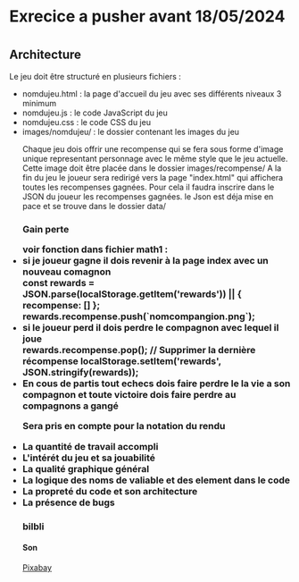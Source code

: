<h1>Exrecice a pusher avant 18/05/2024<h1>
<h2>Architecture</h2>
<p>Le jeu doit être structuré en plusieurs fichiers :</p>
<ul>
  <li>nomdujeu.html : la page d'accueil du jeu avec ses différents niveaux 3 minimum</li>
  <li>nomdujeu.js : le code JavaScript du jeu</li>
  <li>nomdujeu.css : le code CSS du jeu</li>
  <li>images/nomdujeu/ : le dossier contenant les images du jeu</li>
  <p>Chaque jeu dois offrir une recompense qui se fera sous forme d'image unique representant personnage avec le même style que le jeu actuelle. Cette image doit être placée dans le dossier images/recompense/
    A la fin du jeu le joueur sera redirigé vers la page "index.html" qui affichera toutes les recompenses gagnées.
    Pour cela il faudra inscrire dans le JSON du joueur les recompenses gagnées. le Json est déja mise en pace et se trouve dans le dossier data/</p>
  </p>
  <h3>Gain perte</p>
  voir fonction dans fichier math1 :
  <li>si je joueur gagne il dois revenir à la page index avec un nouveau comagnon</li>
            const rewards = JSON.parse(localStorage.getItem('rewards')) || { recompense: [] };
            rewards.recompense.push(`nomcompangion.png`);
  <li>si le joueur perd il dois perdre le compagnon avec lequel il joue</li>
            rewards.recompense.pop(); // Supprimer la dernière récompense
            localStorage.setItem('rewards', JSON.stringify(rewards));
  <li>En cous de partis tout echecs dois faire perdre le la vie a son compagnon et toute victoire dois faire perdre au compagnons a gangé</li>

  <p>Sera pris en compte pour la notation du rendu </p>
  <li>La quantité de travail accompli</li>
  <li>L'intérét du jeu et sa jouabilité</li>
  <li>La qualité graphique général</li>
  <li>La logique des noms de valiable et des element dans le code</li>
  <li>La propreté du code et son architecture</li>
  <li>La présence de bugs</li>





<h3>bilbli</h3>
<h4>Son</h4>
<a href="https://pixabay.com/fr/music/search/genre/jeux%20vid%C3%A9o/" rel="stylesheet">Pixabay</a>